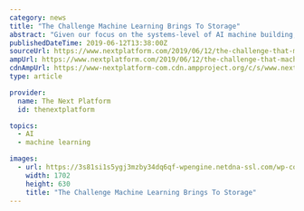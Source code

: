 ```yaml
---
category: news
title: "The Challenge Machine Learning Brings To Storage"
abstract: "Given our focus on the systems-level of AI machine building, storage was a big topic of discussion at the sold-out Next AI Platform event we hosted in May. It was difficult to leave out where NVMe over fabrics and other trends are fitting into AI training ..."
publishedDateTime: 2019-06-12T13:38:00Z
sourceUrl: https://www.nextplatform.com/2019/06/12/the-challenge-that-machine-learning-brings-to-storage/
ampUrl: https://www.nextplatform.com/2019/06/12/the-challenge-that-machine-learning-brings-to-storage/amp/
cdnAmpUrl: https://www-nextplatform-com.cdn.ampproject.org/c/s/www.nextplatform.com/2019/06/12/the-challenge-that-machine-learning-brings-to-storage/amp/
type: article

provider:
  name: The Next Platform
  id: thenextplatform

topics:
  - AI
  - machine learning

images:
  - url: https://3s81si1s5ygj3mzby34dq6qf-wpengine.netdna-ssl.com/wp-content/uploads/2019/01/ab_chip_sd877.jpg
    width: 1702
    height: 630
    title: "The Challenge Machine Learning Brings To Storage"
---
```

